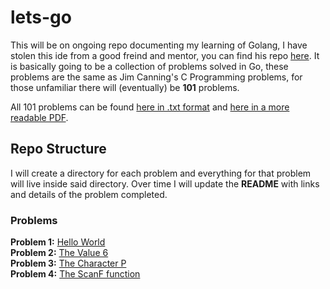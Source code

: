 # lets-go

This will be on ongoing repo documenting my learning of Golang, I have stolen this ide from a good freind and mentor, you can find his repo [here](https://github.com/Xercoy/Go_101). It is basically going to be a collection of problems solved in Go, these problems are the same as Jim Canning's C Programming problems, for those unfamiliar there will (eventually) be **101** problems.

All 101 problems can be found [here in .txt format](https://github.com/shan5742/lets-go/blob/master/101.txt) and [here in a more readable PDF](https://github.com/shan5742/lets-go/blob/master/101.pdf).

## Repo Structure

I will create a directory for each problem and everything for that problem will live inside said directory. Over time I will update the **README** with links and details of the problem completed.

### Problems

**Problem 1:** [Hello World](https://github.com/shan5742/lets-go/tree/master/01_HelloWorld)<br/>
**Problem 2:** [The Value 6](https://github.com/shan5742/lets-go/tree/master/02_Value6)<br/>
**Problem 3:** [The Character P](https://github.com/shan5742/lets-go/tree/master/03_CharacterP)<br/>
**Problem 4:** [The ScanF function](https://github.com/shan5742/lets-go/tree/master/04_ScanF)<br/>
